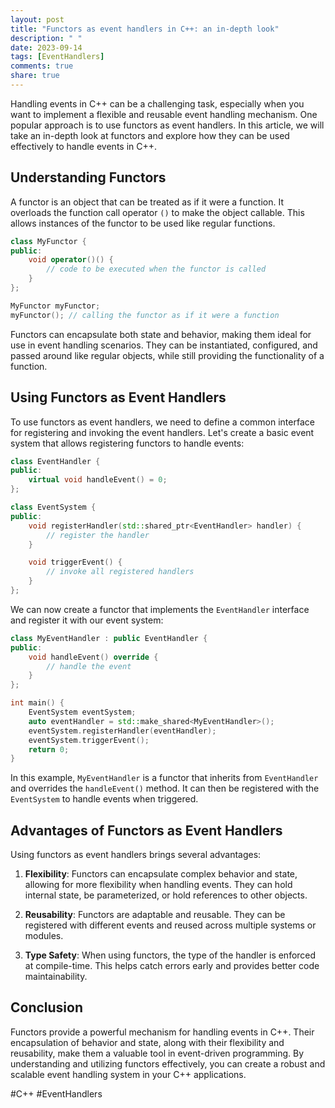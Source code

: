 ```yaml
---
layout: post
title: "Functors as event handlers in C++: an in-depth look"
description: " "
date: 2023-09-14
tags: [EventHandlers]
comments: true
share: true
---
```


Handling events in C++ can be a challenging task, especially when you want to implement a flexible and reusable event handling mechanism. One popular approach is to use functors as event handlers. In this article, we will take an in-depth look at functors and explore how they can be used effectively to handle events in C++.

## Understanding Functors

A functor is an object that can be treated as if it were a function. It overloads the function call operator `()` to make the object callable. This allows instances of the functor to be used like regular functions.

```cpp
class MyFunctor {
public:
    void operator()() {
        // code to be executed when the functor is called
    }
};

MyFunctor myFunctor;
myFunctor(); // calling the functor as if it were a function
```

Functors can encapsulate both state and behavior, making them ideal for use in event handling scenarios. They can be instantiated, configured, and passed around like regular objects, while still providing the functionality of a function.

## Using Functors as Event Handlers

To use functors as event handlers, we need to define a common interface for registering and invoking the event handlers. Let's create a basic event system that allows registering functors to handle events:

```cpp
class EventHandler {
public:
    virtual void handleEvent() = 0;
};

class EventSystem {
public:
    void registerHandler(std::shared_ptr<EventHandler> handler) {
        // register the handler
    }

    void triggerEvent() {
        // invoke all registered handlers
    }
};
```

We can now create a functor that implements the `EventHandler` interface and register it with our event system:

```cpp
class MyEventHandler : public EventHandler {
public:
    void handleEvent() override {
        // handle the event
    }
};

int main() {
    EventSystem eventSystem;
    auto eventHandler = std::make_shared<MyEventHandler>();
    eventSystem.registerHandler(eventHandler);
    eventSystem.triggerEvent();
    return 0;
}
```

In this example, `MyEventHandler` is a functor that inherits from `EventHandler` and overrides the `handleEvent()` method. It can then be registered with the `EventSystem` to handle events when triggered.

## Advantages of Functors as Event Handlers

Using functors as event handlers brings several advantages:

1. **Flexibility**: Functors can encapsulate complex behavior and state, allowing for more flexibility when handling events. They can hold internal state, be parameterized, or hold references to other objects.

2. **Reusability**: Functors are adaptable and reusable. They can be registered with different events and reused across multiple systems or modules.

3. **Type Safety**: When using functors, the type of the handler is enforced at compile-time. This helps catch errors early and provides better code maintainability.

## Conclusion

Functors provide a powerful mechanism for handling events in C++. Their encapsulation of behavior and state, along with their flexibility and reusability, make them a valuable tool in event-driven programming. By understanding and utilizing functors effectively, you can create a robust and scalable event handling system in your C++ applications.

#C++ #EventHandlers
